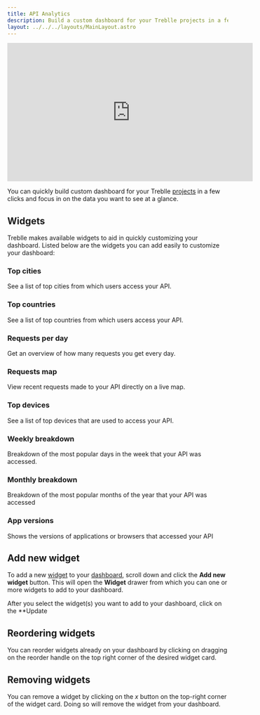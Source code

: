 ```yaml
---
title: API Analytics
description: Build a custom dashboard for your Treblle projects in a few clicks and focus in on the data you want to see.
layout: ../../../layouts/MainLayout.astro
---
```


<iframe width="560" height="315" src="https://www.youtube.com/embed/tYUOId4WiTY" title="YouTube video player" frameborder="0" allow="accelerometer; autoplay; clipboard-write; encrypted-media; gyroscope; picture-in-picture; web-share" allowfullscreen></iframe>

You can quickly build custom dashboard for your Treblle [projects](/en/dashboard/projects) in a few clicks and focus in on the data you want to see at a glance.

## Widgets

Treblle makes available widgets to aid in quickly customizing your dashboard.
Listed below are the widgets you can add easily to customize your dashboard:

### Top cities

See a list of top cities from which users access your API.

### Top countries

See a list of top countries from which users access your API.

### Requests per day

Get an overview of how many requests you get every day.

### Requests map

View recent requests made to your API directly on a live map.

### Top devices

See a list of top devices that are used to access your API.

### Weekly breakdown

Breakdown of the most popular days in the week that your API was accessed.

### Monthly breakdown

Breakdown of the most popular months of the year that your API was accessed

### App versions

Shows the versions of applications or browsers that accessed your API

## Add new widget

To add a new [widget](/en/dashboard/customize-dashboard#widgets) to your <a href="https://app.treblle.com" target="_blank">dashboard</a>, scroll down and click the **Add new widget** button. This will open the **Widget** drawer from which you can one or more widgets to add to your dashboard.

After you select the widget(s) you want to add to your dashboard, click on the \*\*Update

## Reordering widgets

You can reorder widgets already on your dashboard by clicking on dragging on the reorder handle on the top right corner of the desired widget card.

## Removing widgets

You can remove a widget by clicking on the _x_ button on the top-right corner of the widget card. Doing so will remove the widget from your dashboard.
